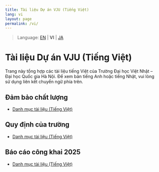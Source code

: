 ```yaml
---
title: Tài liệu Dự án VJU (Tiếng Việt)
lang: vi
layout: page
permalink: /vi/
---
```


> Language: [EN](/) | **VI** | [JA](/ja/)

# Tài liệu Dự án VJU (Tiếng Việt)

Trang này tổng hợp các tài liệu tiếng Việt của Trường Đại học Việt Nhật – Đại học Quốc gia Hà Nội. Để xem bản tiếng Anh hoặc tiếng Nhật, vui lòng sử dụng liên kết chuyển ngữ phía trên.

## Đảm bảo chất lượng

- [Danh mục tài liệu (Tiếng Việt)](./Quality%20Assurance/Vietnamese/index.md)

## Quy định của trường

- [Danh mục tài liệu (Tiếng Việt)](./University%20Regulations/Vietnamese/index.md)

## Báo cáo công khai 2025

- [Danh mục tài liệu (Tiếng Việt)](./Public%20Report%202025/Vietnamese/index.md)
